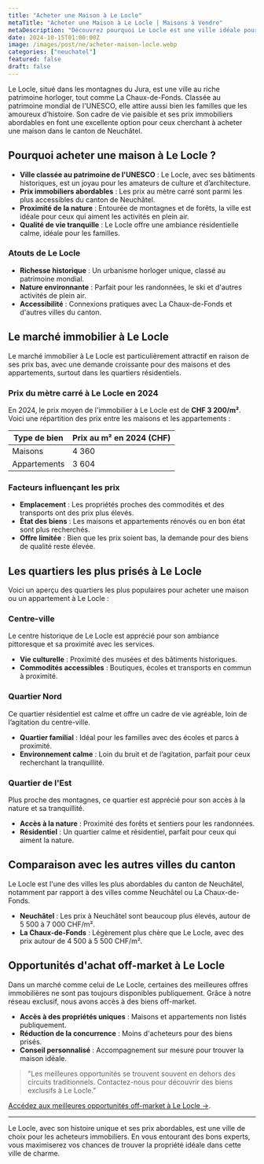 ```yaml
---
title: "Acheter une Maison à Le Locle"
metaTitle: "Acheter une Maison à Le Locle | Maisons à Vendre"
metaDescription: "Découvrez pourquoi Le Locle est une ville idéale pour acheter une maison. Explorez le marché immobilier local, les quartiers prisés et nos conseils pour réussir votre achat."
date: 2024-10-15T01:00:00Z
image: /images/post/ne/acheter-maison-locle.webp
categories: ["neuchatel"]
featured: false
draft: false
---
```


Le Locle, situé dans les montagnes du Jura, est une ville au riche patrimoine horloger, tout comme La Chaux-de-Fonds. Classée au patrimoine mondial de l'UNESCO, elle attire aussi bien les familles que les amoureux d’histoire. Son cadre de vie paisible et ses prix immobiliers abordables en font une excellente option pour ceux cherchant à acheter une maison dans le canton de Neuchâtel.

## Pourquoi acheter une maison à Le Locle ?

- **Ville classée au patrimoine de l'UNESCO** : Le Locle, avec ses bâtiments historiques, est un joyau pour les amateurs de culture et d’architecture.
- **Prix immobiliers abordables** : Les prix au mètre carré sont parmi les plus accessibles du canton de Neuchâtel.
- **Proximité de la nature** : Entourée de montagnes et de forêts, la ville est idéale pour ceux qui aiment les activités en plein air.
- **Qualité de vie tranquille** : Le Locle offre une ambiance résidentielle calme, idéale pour les familles.

### Atouts de Le Locle
- **Richesse historique** : Un urbanisme horloger unique, classé au patrimoine mondial.
- **Nature environnante** : Parfait pour les randonnées, le ski et d'autres activités de plein air.
- **Accessibilité** : Connexions pratiques avec La Chaux-de-Fonds et d'autres villes du canton.

## Le marché immobilier à Le Locle

Le marché immobilier à Le Locle est particulièrement attractif en raison de ses prix bas, avec une demande croissante pour des maisons et des appartements, surtout dans les quartiers résidentiels.

### Prix du mètre carré à Le Locle en 2024

En 2024, le prix moyen de l'immobilier à Le Locle est de **CHF 3 200/m²**. Voici une répartition des prix entre les maisons et les appartements :

| Type de bien             | Prix au m² en 2024 (CHF) |
|--------------------------|--------------------------|
| Maisons                  | 4 360                    |
| Appartements             | 3 604                    |

### Facteurs influençant les prix
- **Emplacement** : Les propriétés proches des commodités et des transports ont des prix plus élevés.
- **État des biens** : Les maisons et appartements rénovés ou en bon état sont plus recherchés.
- **Offre limitée** : Bien que les prix soient bas, la demande pour des biens de qualité reste élevée.

## Les quartiers les plus prisés à Le Locle

Voici un aperçu des quartiers les plus populaires pour acheter une maison ou un appartement à Le Locle :

### Centre-ville

Le centre historique de Le Locle est apprécié pour son ambiance pittoresque et sa proximité avec les services.

- **Vie culturelle** : Proximité des musées et des bâtiments historiques.
- **Commodités accessibles** : Boutiques, écoles et transports en commun à proximité.

### Quartier Nord

Ce quartier résidentiel est calme et offre un cadre de vie agréable, loin de l’agitation du centre-ville.

- **Quartier familial** : Idéal pour les familles avec des écoles et parcs à proximité.
- **Environnement calme** : Loin du bruit et de l’agitation, parfait pour ceux recherchant la tranquillité.

### Quartier de l'Est

Plus proche des montagnes, ce quartier est apprécié pour son accès à la nature et sa tranquillité.

- **Accès à la nature** : Proximité des forêts et sentiers pour les randonnées.
- **Résidentiel** : Un quartier calme et résidentiel, parfait pour ceux qui aiment la nature.

## Comparaison avec les autres villes du canton

Le Locle est l'une des villes les plus abordables du canton de Neuchâtel, notamment par rapport à des villes comme Neuchâtel ou La Chaux-de-Fonds.

- **Neuchâtel** : Les prix à Neuchâtel sont beaucoup plus élevés, autour de 5 500 à 7 000 CHF/m².
- **La Chaux-de-Fonds** : Légèrement plus chère que Le Locle, avec des prix autour de 4 500 à 5 500 CHF/m².

## Opportunités d'achat off-market à Le Locle

Dans un marché comme celui de Le Locle, certaines des meilleures offres immobilières ne sont pas toujours disponibles publiquement. Grâce à notre réseau exclusif, nous avons accès à des biens off-market.

- **Accès à des propriétés uniques** : Maisons et appartements non listés publiquement.
- **Réduction de la concurrence** : Moins d'acheteurs pour des biens prisés.
- **Conseil personnalisé** : Accompagnement sur mesure pour trouver la maison idéale.

> "Les meilleures opportunités se trouvent souvent en dehors des circuits traditionnels. Contactez-nous pour découvrir des biens exclusifs à Le Locle."

[Accédez aux meilleures opportunités off-market à Le Locle ->](/contact).

---

Le Locle, avec son histoire unique et ses prix abordables, est une ville de choix pour les acheteurs immobiliers. En vous entourant des bons experts, vous maximiserez vos chances de trouver la propriété idéale dans cette ville de charme.
